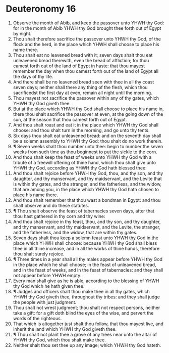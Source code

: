 ﻿# Deuteronomy  16
1. Observe the month of Abib, and keep the passover unto YHWH thy God: for in the month of Abib YHWH thy God brought thee forth out of Egypt by night. 
2. Thou shalt therefore sacrifice the passover unto YHWH thy God, of the flock and the herd, in the place which YHWH shall choose to place his name there. 
3. Thou shalt eat no leavened bread with it; seven days shalt thou eat unleavened bread therewith, even the bread of affliction; for thou camest forth out of the land of Egypt in haste: that thou mayest remember the day when thou camest forth out of the land of Egypt all the days of thy life. 
4. And there shall be no leavened bread seen with thee in all thy coast seven days; neither shall there any thing of the flesh, which thou sacrificedst the first day at even, remain all night until the morning. 
5. Thou mayest not sacrifice the passover within any of thy gates, which YHWH thy God giveth thee: 
6. But at the place which YHWH thy God shall choose to place his name in, there thou shalt sacrifice the passover at even, at the going down of the sun, at the season that thou camest forth out of Egypt. 
7. And thou shalt roast and eat it in the place which YHWH thy God shall choose: and thou shalt turn in the morning, and go unto thy tents. 
8. Six days thou shalt eat unleavened bread: and on the seventh day shall be a solemn assembly to YHWH thy God: thou shalt do no work therein. 
9. ¶ Seven weeks shalt thou number unto thee: begin to number the seven weeks from such time as thou beginnest to put the sickle to the corn. 
10. And thou shalt keep the feast of weeks unto YHWH thy God with a tribute of a freewill offering of thine hand, which thou shalt give unto YHWH thy God, according as YHWH thy God hath blessed thee: 
11. And thou shalt rejoice before YHWH thy God, thou, and thy son, and thy daughter, and thy manservant, and thy maidservant, and the Levite that is within thy gates, and the stranger, and the fatherless, and the widow, that are among you, in the place which YHWH thy God hath chosen to place his name there. 
12. And thou shalt remember that thou wast a bondman in Egypt: and thou shalt observe and do these statutes. 
13. ¶ Thou shalt observe the feast of tabernacles seven days, after that thou hast gathered in thy corn and thy wine: 
14. And thou shalt rejoice in thy feast, thou, and thy son, and thy daughter, and thy manservant, and thy maidservant, and the Levite, the stranger, and the fatherless, and the widow, that are within thy gates. 
15. Seven days shalt thou keep a solemn feast unto YHWH thy God in the place which YHWH shall choose: because YHWH thy God shall bless thee in all thine increase, and in all the works of thine hands, therefore thou shalt surely rejoice. 
16. ¶ Three times in a year shall all thy males appear before YHWH thy God in the place which he shall choose; in the feast of unleavened bread, and in the feast of weeks, and in the feast of tabernacles: and they shall not appear before YHWH empty: 
17. Every man shall give as he is able, according to the blessing of YHWH thy God which he hath given thee. 
18. ¶ Judges and officers shalt thou make thee in all thy gates, which YHWH thy God giveth thee, throughout thy tribes: and they shall judge the people with just judgment. 
19. Thou shalt not wrest judgment; thou shalt not respect persons, neither take a gift: for a gift doth blind the eyes of the wise, and pervert the words of the righteous. 
20. That which is altogether just shalt thou follow, that thou mayest live, and inherit the land which YHWH thy God giveth thee. 
21. ¶ Thou shalt not plant thee a grove of any trees near unto the altar of YHWH thy God, which thou shalt make thee. 
22. Neither shalt thou set thee up any image; which YHWH thy God hateth. 
